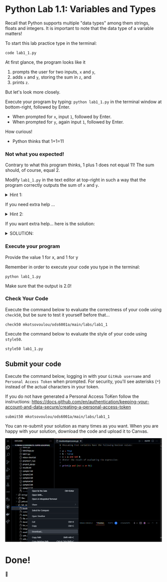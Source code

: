 # Python Lab 1.1: Variables and Types

Recall that Python supports multiple "data types" among them strings, floats and integers. It is important to note that the data type of a variable matters!

To start this lab practice type in the terminal: 
```
code lab1_1.py
```

At first glance, the program looks like it

1. prompts the user for two inputs, `x` and `y`,
2. adds `x` and `y`, storing the sum in `z`, and
3. prints `z`.

But let's look more closely.

Execute your program by typing: `python lab1_1.py` in the terminal window at bottom-right, followed by Enter. 
- When prompted for `x`, input `1`, followed by Enter. 
- When prompted for `y`, again input `1`, followed by Enter.

How curious!
- Python thinks that 1+1=11


### Not what you expected!
Contrary to what this program thinks, 1 plus 1 does not equal 11! The sum should, of course, equal 2.

Modify `lab1_1.py` in the text editor at top-right in such a way that the program correctly outputs the sum of `x` and `y`.

<details> 
<summary>
Hint 1: 
</summary>

```
Try to convert your x and y inputs into a numeric data type.
```

</details>

If you need extra help ...

<details> 
<summary>
Hint 2: 
</summary>

  Consider using the float function, so your program can add floating point numbers as well as integers!

</details>

If you want extra help... here is the solution:

<details> 
<summary>
SOLUTION:  
</summary>

 ```
  z = float(x) + float(y)
 ```
</details>

### Execute your program 

Provide the value 1 for x, and 1 for y

Remember in order to execute your code you type in the terminal:

```
python lab1_1.py
```
Make sure that the output is 2.0!


### Check Your Code

Execute the command below to evaluate the correctness of your code using `check50`, but be sure to test it yourself before that...

```
check50 mkotsovoulou/ods6001a/main/labs/lab1_1
```

Execute the command below to evaluate the style of your code using `style50`.

```
style50 lab1_1.py
```


## Submit your code

Execute the command below, logging in with your `GitHub username` and `Personal Access Token` when prompted. For security, you'll see asterisks (`*`) instead of the actual characters in your token. 

If you do not have generated a Personal Access ToKen follow the instructions: 
https://docs.github.com/en/authentication/keeping-your-account-and-data-secure/creating-a-personal-access-token

```
submit50 mkotsovoulou/ods6001a/main/labs/lab1_1
```

You can re-submit your solution as many times as you want.
When you are happy with your solution, download the code and upload it to Canvas.

![Image of download](download.png)


# Done!
:tada:
